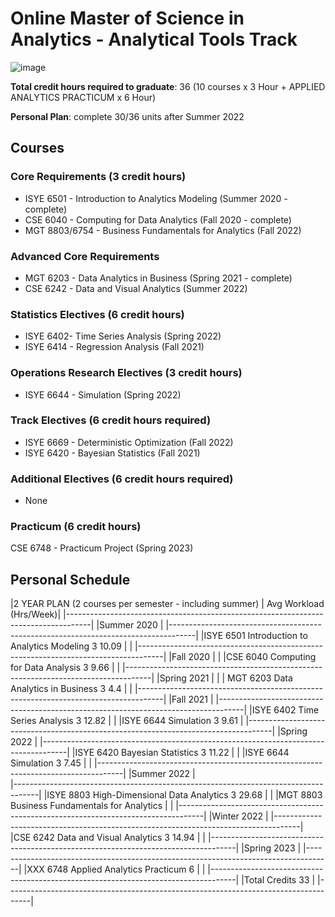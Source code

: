 # Online Master of Science in Analytics - Analytical Tools Track
![image](https://user-images.githubusercontent.com/61436947/116816896-22bcc880-ab21-11eb-9c04-87f2269be075.png)


__Total credit hours required to graduate__: 36 (10 courses x 3 Hour + APPLIED ANALYTICS PRACTICUM x 6 Hour)

__Personal Plan__: complete 30/36 units after Summer 2022

## Courses

### Core Requirements (3 credit hours)
- ISYE 6501 - Introduction to Analytics Modeling (Summer 2020 - complete)
- CSE 6040 - Computing for Data Analytics (Fall 2020 - complete)
- MGT 8803/6754 - Business Fundamentals for Analytics (Fall 2022) 
### Advanced Core Requirements
- MGT 6203 - Data Analytics in Business (Spring 2021 - complete)
- CSE 6242 - Data and Visual Analytics (Summer 2022)
### Statistics Electives (6 credit hours)
- ISYE 6402- Time Series Analysis (Spring 2022)
- ISYE 6414 - Regression Analysis (Fall 2021)
### Operations Research Electives (3 credit hours)
- ISYE 6644 - Simulation (Spring 2022)
### Track Electives (6 credit hours required)
- ISYE 6669 - Deterministic Optimization (Fall 2022)
- ISYE 6420 - Bayesian Statistics (Fall 2021)
### Additional Electives (6 credit hours required)
- None
### Practicum (6 credit hours)
CSE 6748 - Practicum Project (Spring 2023)

## Personal Schedule
|2 YEAR PLAN (2 courses per semester - including summer)		|	Avg Workload (Hrs/Week)|
|------------------------------------------------------------------------------------|
|Summer 2020			                                                                   |
|------------------------------------------------------------------------------------|
|ISYE 6501	Introduction to Analytics Modeling	3	10.09     |                        |
|------------------------------------------------------------------------------------|
|Fall 2020			                                            |                        |
|CSE 6040	Computing for Data Analysis	3	9.66                |                        |
|------------------------------------------------------------------------------------|
|Spring 2021                                                |                   		 |
| MGT 6203	Data Analytics in Business	3	4.4               |                        |
|------------------------------------------------------------------------------------|
|Fall 2021			                                                                     |
|------------------------------------------------------------------------------------|
|ISYE 6402	Time Series Analysis	3	12.82                   |                        |
|ISYE 6644	Simulation	3	9.61                                                       |
|------------------------------------------------------------------------------------|
|Spring 2022			                                                                   |
|------------------------------------------------------------------------------------|
|ISYE 6420	Bayesian Statistics	3	11.22                     |                        |
|ISYE 6644	Simulation	3	7.45                              |                        |
|------------------------------------------------------------------------------------|
|Summer 2022			                                                                   |               
|------------------------------------------------------------------------------------|
|ISYE 8803	High-Dimensional Data Analytics	3	29.68         |                        | 
|MGT 8803	Business Fundamentals for Analytics		            |                        | 
|------------------------------------------------------------------------------------|
|Winter 2022			                                                                   |
|------------------------------------------------------------------------------------|
|CSE 6242	Data and Visual Analytics	3	14.94                 |                        |
|------------------------------------------------------------------------------------|
|Spring 2023			                                                                   |
|------------------------------------------------------------------------------------|
|XXX 6748	Applied Analytics Practicum	6	                    |                        |
|------------------------------------------------------------------------------------|
|Total Credits		33	                                                               |
|------------------------------------------------------------------------------------|
